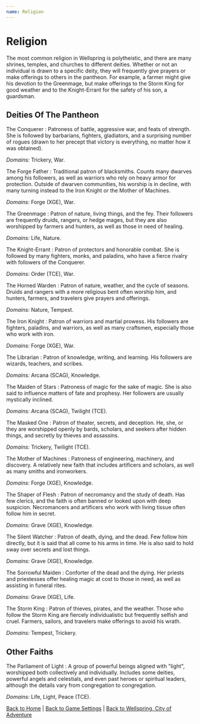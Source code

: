 ```yaml
---
name: Religion
---
```


# Religion

The most common religion in Wellspring is polytheistic, and there are many shrines, temples, and churches to different deities. Whether or not an individual is drawn to a specific deity, they will frequently give prayers or make offerings to others in the pantheon. For example, a farmer might give his devotion to the Greenmage, but make offerings to the Storm King for good weather and to the Knight-Errant for the safety of his son, a guardsman.

<!-- List of Domains:

- Death (DMG)
- Forge (XGE)
- Grave (XGE)
- Knowledge (PHB)
- Life (PHB)
- Light (PHB)
- Nature (PHB)
- Order (TCE)
- Peach (TCE)
- Tempest (PHB)
- Trickery (PHB)
- Twilight (TCE) -->

## Deities Of The Pantheon

The Conquerer
: Patroness of battle, aggressive war, and feats of strength. She is followed by barbarians, fighters, gladiators, and a surprising number of rogues (drawn to her precept that victory is everything, no matter how it was obtained).

  *Domains:* Trickery, War.

The Forge Father
: Traditional patron of blacksmiths. Counts many dwarves among his followers, as well as warriors who rely on heavy armor for protection. Outside of dwarven communities, his worship is in decline, with many turning instead to the Iron Knight or the Mother of Machines.

  *Domains:* Forge (XGE), War.

The Greenmage
: Patron of nature, living things, and the fey. Their followers are frequently druids, rangers, or hedge mages, but they are also worshipped by farmers and hunters, as well as those in need of healing.

  *Domains:* Life, Nature.

The Knight-Errant
: Patron of protectors and honorable combat. She is followed by many fighters, monks, and paladins, who have a fierce rivalry with followers of the Conquerer.

  *Domains:* Order (TCE), War.

The Horned Warden
: Patron of nature, weather, and the cycle of seasons. Druids and rangers with a more religious bent often worship him, and hunters, farmers, and travelers give prayers and offerings.

  *Domains:* Nature, Tempest.

The Iron Knight
: Patron of warriors and martial prowess. His followers are fighters, paladins, and warriors, as well as many craftsmen, especially those who work with iron.

  *Domains:* Forge (XGE), War.

The Librarian
: Patron of knowledge, writing, and learning. His followers are wizards, teachers, and scribes.

  *Domains:* Arcana (SCAG), Knowledge.

The Maiden of Stars
: Patroness of magic for the sake of magic. She is also said to influence matters of fate and prophesy. Her followers are usually mystically inclined.

  *Domains:* Arcana (SCAG), Twilight (TCE).

The Masked One
: Patron of theater, secrets, and deception. He, she, or they are worshipped openly by bards, scholars, and seekers after hidden things, and secretly by thieves and assassins.

  *Domains:* Trickery, Twilight (TCE).

The Mother of Machines
: Patroness of engineering, machinery, and discovery. A relatively new faith that includes artificers and scholars, as well as many smiths and ironworkers.

  *Domains:* Forge (XGE), Knowledge.

The Shaper of Flesh
: Patron of necromancy and the study of death. Has few clerics, and the faith is often banned or looked upon with deep suspicion. Necromancers and artificers who work with living tissue often follow him in secret.

  *Domains:* Grave (XGE), Knowledge.

The Silent Watcher
: Patron of death, dying, and the dead. Few follow him directly, but it is said that all come to his arms in time. He is also said to hold sway over secrets and lost things.

  *Domains:* Grave (XGE), Knowledge.

The Sorrowful Maiden
: Conforter of the dead and the dying. Her priests and priestesses offer healing magic at cost to those in need, as well as assisting in funeral rites.

  *Domains:* Grave (XGE), Life.

The Storm King
: Patron of thieves, pirates, and the weather. Those who follow the Storm King are fiercely individualistic but frequently selfish and cruel. Farmers, sailors, and travelers make offerings to avoid his wrath.

  *Domains:* Tempest, Trickery.

## Other Faiths

<!-- The Great Serpent -->

The Parliament of Light
: A group of powerful beings aligned with "light", worshipped both collectively and individually. Includes some deities, powerful angels and celestials, and even past heroes or spiritual leaders, although the details vary from congregation to congregation.

  *Domains:* Life, Light, Peace (TCE).

<!-- ## Cults And Cabals -->

[Back to Home]({{site.baseurl}}/)
|
[Back to Game Settings]({{site.baseurl}}/settings)
|
[Back to Wellspring, City of Adventure]({{site.baseurl}}/settings/wellspring)
